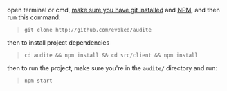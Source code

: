 open terminal or cmd, [make sure you have git installed](https://git-scm.com/book/en/v2/Getting-Started-Installing-Git) and [NPM](https://nodejs.org/en/download/), and then run this command:
> `git clone http://github.com/evoked/audite`

then to install project dependencies

> `cd audite && npm install && cd src/client && npm install`

then to run the project, make sure you're in the `audite/` directory and run:

> `npm start`


